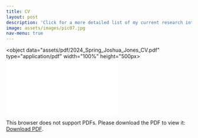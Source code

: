 ```yaml
---
title: CV
layout: post
description: 'Click for a more detailed list of my current research interests.'
image: assets/images/pic07.jpg
nav-menu: true
---
```


<object data="assets/pdf/2024_Spring_Joshua_Jones_CV.pdf" type="application/pdf" width="100%" height="500px>
    <embed src="assets/pdf/2024_Spring_Joshua_Jones_CV.pdf">
        <p>This browser does not support PDFs. Please download the PDF to view it: <a href="assets/pdf/2024_Spring_Joshua_Jones_CV.pdf">Download PDF</a>.</p>
    </embed>
</object>
